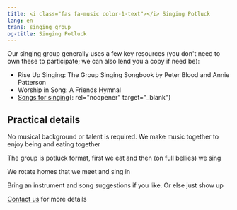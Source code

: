 ```yaml
---
title: <i class="fas fa-music color-1-text"></i> Singing Potluck
lang: en
trans: singing_group
og-title: Singing Potluck
---
```

Our singing group generally uses a few key resources (you don't need to own these to participate; we can also lend you a copy if need be):
* Rise Up Singing: The Group Singing Songbook by Peter Blood and Annie Patterson
* Worship in Song: A Friends Hymnal
* [Songs for singing](https://drive.google.com/file/d/1LcCqchfmrGPa6x6v4b1MS5PcfpQ1YCLT/view?usp=sharing){: rel="noopener" target="_blank"}

## Practical details
No musical background or talent is required. We make music together to enjoy being and eating together

The group is potluck format, first we eat and then (on full bellies) we sing

We rotate homes that we meet and sing in

Bring an instrument and song suggestions if you like. Or else just show up

[Contact us](/contact) for more details
